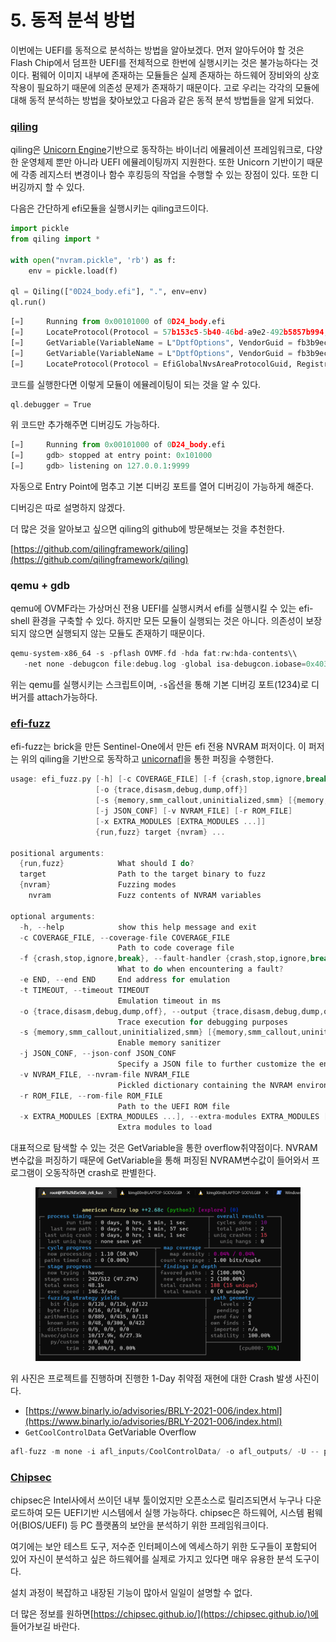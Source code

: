 # 5. 동적 분석 방법

이번에는 UEFI를 동적으로 분석하는 방법을 알아보겠다. 먼저 알아두어야 할 것은 Flash Chip에서 덤프한 UEFI를 전체적으로 한번에 실행시키는 것은 불가능하다는 것이다. 펌웨어 이미지 내부에 존재하는 모듈들은 실제 존재하는 하드웨어 장비와의 상호작용이 필요하기 때문에 의존성 문제가 존재하기 때문이다. 고로 우리는 각각의 모듈에 대해 동적 분석하는 방법을 찾아보았고 다음과 같은 동적 분석 방법들을 알게 되었다.

### [qiling](https://qiling.io/)

qiling은 [Unicorn Engine](https://www.unicorn-engine.org/)기반으로 동작하는 바이너리 에뮬레이션 프레임워크로, 다양한 운영체제 뿐만 아니라 UEFI 에뮬레이팅까지 지원한다. 또한 Unicorn 기반이기 때문에 각종 레지스터 변경이나 함수 후킹등의 작업을 수행할 수 있는 장점이 있다. 또한 디버깅까지 할 수 있다.

다음은 간단하게 efi모듈을 실행시키는 qiling코드이다.

```python
import pickle
from qiling import *

with open("nvram.pickle", 'rb') as f:
    env = pickle.load(f)

ql = Qiling(["0D24_body.efi"], ".", env=env)
ql.run()
```

```python
[=]     Running from 0x00101000 of 0D24_body.efi
[=]     LocateProtocol(Protocol = 57b153c5-5b40-46bd-a9e2-492b5857b994, Registration = NULL, Interface = 0x0507ffa0) = 0x800000000000000e
[=]     GetVariable(VariableName = L"DptfOptions", VendorGuid = fb3b9ece-4aba-4933-b49d-b4d67d892351, Attributes = 0x0507ffa8, DataSize = 0x0507ffb0, Data = 0x0507ff58) = 0x8000000000000005
[=]     GetVariable(VariableName = L"DptfOptions", VendorGuid = fb3b9ece-4aba-4933-b49d-b4d67d892351, Attributes = 0x0507ffa8, DataSize = 0x0507ffb0, Data = 0x0507ff58) = 0x0
[=]     LocateProtocol(Protocol = EfiGlobalNvsAreaProtocolGuid, Registration = NULL, Interface = 0x0507ff28) = 0x800000000000000e
```

코드를 실행한다면 이렇게 모듈이 에뮬레이팅이 되는 것을 알 수 있다.

```c
ql.debugger = True
```

위 코드만 추가해주면 디버깅도 가능하다.

```python
[=]     Running from 0x00101000 of 0D24_body.efi
[=]     gdb> stopped at entry point: 0x101000
[=]     gdb> listening on 127.0.0.1:9999
```

자동으로 Entry Point에 멈추고 기본 디버깅 포트를 열어 디버깅이 가능하게 해준다.

디버깅은 따로 설명하지 않겠다.

더 많은 것을 알아보고 싶으면 qiling의 github에 방문해보는 것을 추천한다.

[https://github.com/qilingframework/qiling](https://github.com/qilingframework/qiling)

### qemu + gdb

qemu에 OVMF라는 가상머신 전용 UEFI를 실행시켜서 efi를 실행시킬 수 있는 efi-shell 환경을 구축할 수 있다. 하지만 모든 모듈이 실행되는 것은 아니다. 의존성이 보장되지 않으면 실행되지 않는 모듈도 존재하기 때문이다.

```c
qemu-system-x86_64 -s -pflash OVMF.fd -hda fat:rw:hda-contents\\
   -net none -debugcon file:debug.log -global isa-debugcon.iobase=0x403
```

위는 qemu를 실행시키는 스크립트이며, `-s`옵션을 통해 기본 디버깅 포트(1234)로 디버거를 attach가능하다.

### [efi-fuzz](https://github.com/Sentinel-One/efi\_fuzz)

efi-fuzz는 brick을 만든 Sentinel-One에서 만든 efi 전용 NVRAM 퍼저이다. 이 퍼저는 위의 qiling을 기반으로 동작하고 [unicornafl](https://github.com/AFLplusplus/unicornafl)을 통한 퍼징을 수행한다.

```c
usage: efi_fuzz.py [-h] [-c COVERAGE_FILE] [-f {crash,stop,ignore,break}] [-e END] [-t TIMEOUT]
                   [-o {trace,disasm,debug,dump,off}]
                   [-s {memory,smm_callout,uninitialized,smm} [{memory,smm_callout,uninitialized,smm} ...]]
                   [-j JSON_CONF] [-v NVRAM_FILE] [-r ROM_FILE]
                   [-x EXTRA_MODULES [EXTRA_MODULES ...]]
                   {run,fuzz} target {nvram} ...

positional arguments:
  {run,fuzz}            What should I do?
  target                Path to the target binary to fuzz
  {nvram}               Fuzzing modes
    nvram               Fuzz contents of NVRAM variables

optional arguments:
  -h, --help            show this help message and exit
  -c COVERAGE_FILE, --coverage-file COVERAGE_FILE
                        Path to code coverage file
  -f {crash,stop,ignore,break}, --fault-handler {crash,stop,ignore,break}
                        What to do when encountering a fault?
  -e END, --end END     End address for emulation
  -t TIMEOUT, --timeout TIMEOUT
                        Emulation timeout in ms
  -o {trace,disasm,debug,dump,off}, --output {trace,disasm,debug,dump,off}
                        Trace execution for debugging purposes
  -s {memory,smm_callout,uninitialized,smm} [{memory,smm_callout,uninitialized,smm} ...], --sanitize {memory,smm_callout,uninitialized,smm} [{memory,smm_callout,uninitialized,smm} ...]
                        Enable memory sanitizer
  -j JSON_CONF, --json-conf JSON_CONF
                        Specify a JSON file to further customize the environment
  -v NVRAM_FILE, --nvram-file NVRAM_FILE
                        Pickled dictionary containing the NVRAM environment variables
  -r ROM_FILE, --rom-file ROM_FILE
                        Path to the UEFI ROM file
  -x EXTRA_MODULES [EXTRA_MODULES ...], --extra-modules EXTRA_MODULES [EXTRA_MODULES ...]
                        Extra modules to load
```

대표적으로 탐색할 수 있는 것은 GetVariable을 통한 overflow취약점이다. NVRAM변수값을 퍼징하기 때문에 GetVariable을 통해 퍼징된 NVRAM변수값이 들어와서 프로그램이 오동작하면 crash로 판별한다.

<figure><img src="../.gitbook/assets/image (41).png" alt=""><figcaption></figcaption></figure>

위 사진은 프로젝트를 진행하며 진행한 1-Day 취약점 재현에 대한 Crash 발생 사진이다.

* [https://www.binarly.io/advisories/BRLY-2021-006/index.html](https://www.binarly.io/advisories/BRLY-2021-006/index.html)
* `GetCoolControlData` GetVariable Overflow

```c
afl-fuzz -m none -i afl_inputs/CoolControlData/ -o afl_outputs/ -U -- python3 efi_fuzz.py fuzz _0D24_body.efi nvram CoolControlData @@ 2> log
```

### [Chipsec](https://chipsec.github.io/)

chipsec은 Intel사에서 쓰이던 내부 툴이었지만 오픈소스로 릴리즈되면서 누구나 다운로드하여 모든 UEFI기반 시스템에서 실행 가능하다. chipsec은 하드웨어, 시스템 펌웨어(BIOS/UEFI) 등 PC 플랫폼의 보안을 분석하기 위한 프레임워크이다.

여기에는 보안 테스트 도구, 저수준 인터페이스에 엑세스하기 위한 도구들이 포함되어 있어 자신이 분석하고 싶은 하드웨어를 실제로 가지고 있다면 매우 유용한 분석 도구이다.

설치 과정이 복잡하고 내장된 기능이 많아서 일일이 설명할 수 없다.

더 많은 정보를 원하면[https://chipsec.github.io/](https://chipsec.github.io/)에 들어가보길 바란다.
